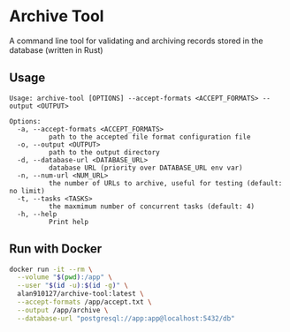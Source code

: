 # Archive Tool

A command line tool for validating and archiving records stored in the database (written in Rust)

## Usage

```
Usage: archive-tool [OPTIONS] --accept-formats <ACCEPT_FORMATS> --output <OUTPUT>

Options:
  -a, --accept-formats <ACCEPT_FORMATS>
          path to the accepted file format configuration file
  -o, --output <OUTPUT>
          path to the output directory
  -d, --database-url <DATABASE_URL>
          database URL (priority over DATABASE_URL env var)
  -n, --num-url <NUM_URL>
          the number of URLs to archive, useful for testing (default: no limit)
  -t, --tasks <TASKS>
          the maxmimum number of concurrent tasks (default: 4)
  -h, --help
          Print help
```

## Run with Docker

```bash
docker run -it --rm \
  --volume "$(pwd):/app" \
  --user "$(id -u):$(id -g)" \
  alan910127/archive-tool:latest \
  --accept-formats /app/accept.txt \
  --output /app/archive \
  --database-url "postgresql://app:app@localhost:5432/db"
```

